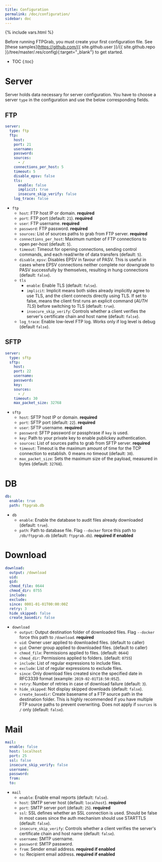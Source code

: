 ```yaml
---
title: Configuration
permalink: /doc/configuration/
sidebar: doc
---
```

{% include vars.html %}

Before running FTPGrab, you must create your first configuration file. See [these samples](https://github.com/{{ site.github.user }}/{{ site.github.repo }}/tree/master/.res/config){:target="_blank"} to get started.

* TOC
{:toc}

# Server

Server holds data necessary for server configuration. You have to choose a server `type` in the configuration and use the below corresponding fields.

## FTP

```yml
server:
  type: ftp
  ftp:
    host:
    port: 21
    username:
    password:
    sources:
      - /
    connections_per_host: 5
    timeout: 5
    disable_epsv: false
    tls:
      enable: false
      implicit: true
      insecure_skip_verify: false
    log_trace: false
```

* `ftp`
  * `host`: FTP host IP or domain. **required**
  * `port`: FTP port (default: `21`). **required**
  * `user`: FTP username. **required**
  * `password`: FTP password. **required**
  * `sources`: List of sources paths to grab from FTP server. **required**
  * `connections_per_host`: Maximum number of FTP connections to open per-host (default: `5`).
  * `timeout`: Timeout for opening connections, sending control commands, and each read/write of data transfers (default: `5`).
  * `disable_epsv`: Disables EPSV in favour of PASV. This is useful in cases where EPSV connections neither complete nor downgrade to PASV successfully by themselves, resulting in hung connections (default: `false`).
  * `tls`
    * `enable`: Enable TLS (default: `false`).
    * `implicit`: Implicit means both sides already implicitly agree to use TLS, and the client connects directly using TLS. If set to false, means the client first runs an explicit command (_AUTH TLS_) before switching to TLS (default: `true`).
    * `insecure_skip_verify`: Controls whether a client verifies the server's certificate chain and host name (default: `false`).
  * `log_trace`: Enable low-level FTP log. Works only if log level is debug (default `false`).

## SFTP

```yml
server:
  type: sftp
  sftp:
    host:
    port: 22
    username:
    password:
    key:
    sources:
      - /
    timeout: 30
    max_packet_size: 32768
```

* `sftp`
  * `host`: SFTP host IP or domain. **required**
  * `port`: SFTP port (default: `22`). **required**
  * `user`: SFTP username. **required**
  * `password`: SFTP password or passphrase if `key` is used.
  * `key`: Path to your private key to enable publickey authentication.
  * `sources`: List of sources paths to grab from SFTP server. **required**
  * `timeout`: Timeout is the maximum amount of time for the TCP connection to establish. 0 means no timeout (default: `30`).
  * `max_packet_size`: Sets the maximum size of the payload, measured in bytes (default: `32768`).

# DB

```yml
db:
  enable: true
  path: ftpgrab.db
```

* `db`
  * `enable`: Enable the database to audit files already downloaded (default: `true`).
  * `path`: Path to database file. Flag `--docker` force this path to `/db/ftpgrab.db` (default: `ftpgrab.db`). **required if enabled**

# Download

```yml
download:
  output: /download
  uid:
  gid:
  chmod_file: 0644
  chmod_dir: 0755
  include:
  exclude:
  since: 0001-01-01T00:00:00Z
  retry: 3
  hide_skipped: false
  create_basedir: false
```

* `download`
  * `output`: Output destination folder of downloaded files. Flag `--docker` force this path to `/download`. **required**
  * `uid`: Owner user applied to downloaded files. (default to caller)
  * `gid`: Owner group applied to downloaded files. (default to caller)
  * `chmod_file`: Permissions applied to files. (default: `0644`)
  * `chmod_dir`: Permissions applied to folders. (default: `0755`)
  * `include`: List of regular expressions to include files.
  * `exclude`: List of regular expressions to exclude files.
  * `since`: Only download files created since the specified date in RFC3339 format (example: `2019-02-01T18:50:05Z`).
  * `retry`: Number of retries in case of download failure (default: `3`).
  * `hide_skipped`: Not display skipped downloads (default: `false`).
  * `create_basedir`: Create basename of a FTP source path in the destination folder. This is highly recommended if you have multiple FTP source paths to prevent overwriting. Does not apply if `sources` is `/` only (default: `false`).

# Mail

```yml
mail:
  enable: false
  host: localhost
  port: 25
  ssl: false
  insecure_skip_verify: false
  username:
  password:
  from:
  to:
```

* `mail`
  * `enable`: Enable email reports (default: `false`).
  * `host`: SMTP server host (default: `localhost`). **required**
  * `port`: SMTP server port (default: `25`). **required**
  * `ssl`: SSL defines whether an SSL connection is used. Should be false in most cases since the auth mechanism should use STARTTLS (default: `false`).
  * `insecure_skip_verify`: Controls whether a client verifies the server's certificate chain and host name (default: `false`).
  * `username`: SMTP username.
  * `password`: SMTP password.
  * `from`: Sender email address. **required if enabled**
  * `to`: Recipient email address. **required if enabled**

